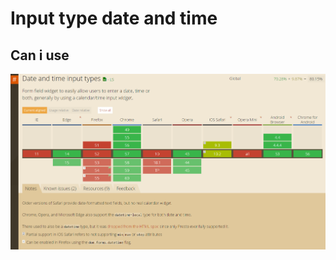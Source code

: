 # Input type date and time

## Can i use
![Details & Summary elements](https://github.com/rvdpas/browser-technologies/blob/master/feature-detection/input-date/date-and-time-input-types.png)
